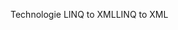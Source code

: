 <span data-ttu-id="bf0a2-101">Technologie LINQ to XML</span><span class="sxs-lookup"><span data-stu-id="bf0a2-101">LINQ to XML</span></span>